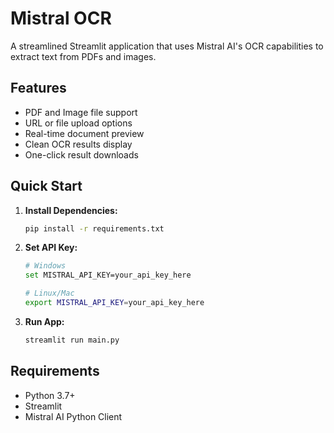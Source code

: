 # Mistral OCR

A streamlined Streamlit application that uses Mistral AI's OCR capabilities to extract text from PDFs and images.


## Features

- PDF and Image file support
- URL or file upload options
- Real-time document preview
- Clean OCR results display
- One-click result downloads

## Quick Start

1. **Install Dependencies:**
   ```bash
   pip install -r requirements.txt
   ```

2. **Set API Key:**
   ```bash
   # Windows
   set MISTRAL_API_KEY=your_api_key_here
   
   # Linux/Mac
   export MISTRAL_API_KEY=your_api_key_here
   ```

3. **Run App:**
   ```bash
   streamlit run main.py
   ```

## Requirements
- Python 3.7+
- Streamlit
- Mistral AI Python Client

